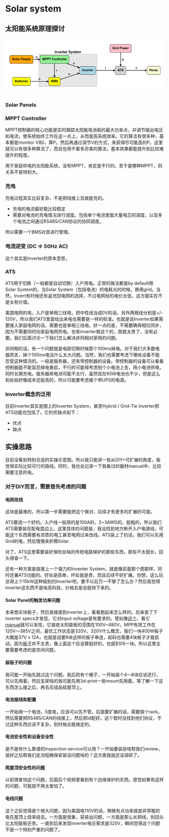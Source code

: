 # Solar system

## 太阳能系统原理探讨
![](../source/img/solar/solar-overview-01.png)

### Solar Panels

### MPPT Controller
MPPT控制器的核心功能是实时跟踪太阳能电池板的最大功率点，并调节输出电压和电流，使系统始终工作在这一点上，从而提高系统效率。它的算法有很多种，基本都是monitor V和I，算P。然后再通过调节V的方式，来获得尽可能高的P。这里就可以有很多种算法了，而且也用不着多厉害的算法，基本效果都能提升到比较难提升的程度。

用于家庭供电的太阳能系统，没有MPPT，肯定是不行的。至于是哪种MPPT，则关系不是特别大。

### 充电
充电过程其实比较复杂，不是把线接上去就能充的。
- 充电的电流最好能比较稳定
- 需要对电池的充电情况进行调度。包括单个电池里面大量电芯的调度，以及多个电池之间通过RS485/CAN协议的协同调度。

所以需要一个BMS对其进行管理。

### 电流逆变 (DC => 50Hz AC)
这个其实是Inverter的原本意思。

### ATS
ATS用于切换（一般都是自动切换）入户用电。正常的做法都是by default用Solar System的，当Solar System（包括电池）的电耗光的时候，换用grid。当然，Invert有时候还有返充回电网的选择，不过电网给的电价太低，这方面实在不是太有价值。

美国电网的电，入户是单相三线电，把中性线当成0V的话，另外两根线分别是+/- 120V，所以我们ATS里面给出来电也需要是一样的标准。也就是说Inverter如果需要接入家庭电网的话，需要也是单相三线电。好一点的是，不需要确保相位同步，因为不需要同时向家庭电网供电。也有inverter做这个的，那就太贵了，没有必要。我们后面讨论一下我们怎么解决非同相对家用的问题。

非同相的话，有一个问题就是电路切换时候那个100ms掉电。对于我们大多数电器而言，掉个100ms电没什么太大问题。当然，我们也需要考虑下哪些设备不能忍受这种情况的。一般是服务器，还有带控制器的设备。带控制器的设备可以看看控制器能不能容忍掉电重启，不行的可能得考虑拍个小电池上去，用小电池供电，同时长期充电。服务器用电池可能不太行，虽然现在65W电池也不少，但是这么到处拍好像成本还挺高的，所以可能要考虑接个带UPS的电源。

### Inverter概念的泛用
目前Inverter其实是图上的Inverter System，甚至Hybrid / Grid-Tie Inverter把ATS功能也包括了。它的优缺点如下：

- 优点
- 缺点

## 实操思路

目前没看到特别合适的实操示意图。所以我只能讲一些从DIY+可扩展的角度，我觉得实际比较可行的路线。同时，我也会记录一下我看过的器材manual中，比较需要注意的电。

### 对于DIY而言，需要首先考虑的问题
#### 电网改线
这块是最难的，所以第一步需要能把这个做对，后续才有更多的扩展的可能。

ATS要选一个好的。入户线一般用的是100A的，2~3AWG的，挺粗的，所以我们ATS需要装在配电盘边上。这里具体的问题是，我没找到地方断开入户电源线，可能这个东西需要有资质的电工甚至电网过来改线。ATS装上了的话，我们可以先用Grid的电，然后慢慢来折腾Solar.

对了，ATS这里需要装好保险丝啥的传统电路保护的那些东西，那些不太擅长，回头得查一下。

还有一种方案是直接上一个强力的Inventer System，就是像前面那个图那样，同时还兼ATS功能的。好处是简单，坏处就是贵，而且后续不好扩展。你想，这么玩总得上个15kW这种级别的Inverter吧，要不以后万一不够了怎么办？然后我觉得inverter这东西不是啥高科技，价格总是会挺快下来的。

#### Solar Panel的触发功率问题
本来想买块板子，然后直接接到inverter上，看看跑起来怎么样的。后来查了下inverter specs才发现，它对input voltage是有要求的。譬如像[这个](https://www.portable-sun.com/collections/inverters/products/eg4-6000xp-off-grid-inverter-8000w-pv-input-6000w-output-480v-voc-input-48v-120-240v-split-phase-all-in-one-solar-inverter)，看它[manual](https://eg4electronics.com/wp-content/uploads/2024/04/EG4-6000XP-Manual.pdf)就可以发现，它接收太阳能板的范围在100V~480V，MPP有效工作在120V～385V之间，最优工作状态是320V。320V什么概念，我们一块400W板子大概是37V x 12A，也就是说要8块这样的板子串连，起码也需要4块板子才能启动。因为[板子](https://www.portable-sun.com/products/hyperion-400w-bifacial-solar-panel-black-up-to-500w-with-bifacial-gain/?gad_source=1&gclid=CjwKCAiA9vS6BhA9EiwAJpnXw4_F8R32Qgwqvkf90u5xYNBu4Qv3uvl2k-YHaTX-4v27fx1klHzQExoCXaQQAvD_BwE)并不太贵，像上面这个应该算挺好的，也就$105一块。所以这里主要需要考虑的是空间问题。

#### 装板子的问题
我可能一开始先跳过这个问题。我后院有个棚子，一开始装个4～8块应该还行，可以先用着。然后支架啥的我可能先用3d-print一些mount先用着。等了解一下这东西怎么接之后，再去买成品挂屋顶上。

#### 电池接线和配置
一开始用一个电池，5度电，应该可以先不管。后面要扩展的话，需要搞个rack。然后需要把RS485/CAN的线接上，然后把id配好。这个暂时没找到他们协议，不过这种东西应该不复杂，到时候总能搞定的。

#### 电池安全性和设备安全性
是不是有什么靠谱的inspection service可以用？一开始要装些啥帮我们review，装好之后帮我们走流程确保安装没问题啥的？这方面我就还没调研了。

#### 爬屋顶安全性的问题
以前很害怕这个问题，后面后个视频里看到有个边缘保护的东西。感觉如果有这样的问题，可能就不用太害怕了。

#### 电线问题
这个之前觉得是个很大问题，因为美国电110V的话，稍微有点功率就是非常粗的电在屋顶上绕来绕去。一方面是很重，容易出问题，一方面是那么长铜线，别回头比太阳能板还贵。一直到后来发现inverter电压需求是320V，瞬间觉得这个问题不是一个特别严重的问题了。